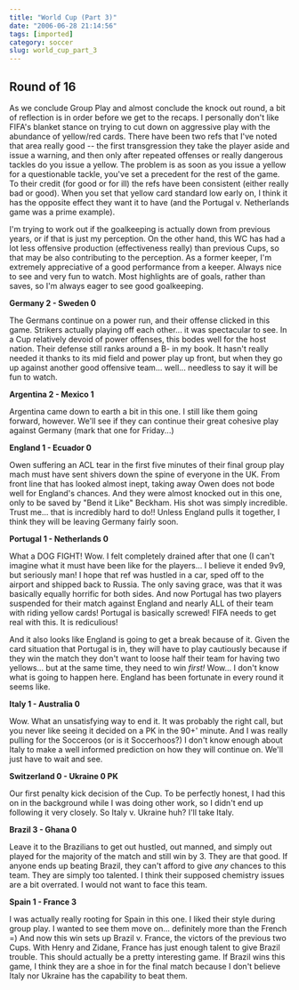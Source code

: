 ```yaml
---
title: "World Cup (Part 3)"
date: "2006-06-28 21:14:56"
tags: [imported]
category: soccer
slug: world_cup_part_3
---
```


## Round of 16

As we conclude Group Play and almost conclude the knock out round, a bit of
reflection is in order before we get to the recaps. I personally don't like
FIFA's blanket stance on trying to cut down on aggressive play with the
abundance of yellow/red cards. There have been two refs that I've noted that
area really good -- the first transgression they take the player aside and issue
a warning, and then only after repeated offenses or really dangerous tackles do
you issue a yellow. The problem is as soon as you issue a yellow for a
questionable tackle, you've set a precedent for the rest of the game. To their
credit (for good or for ill) the refs have been consistent (either really bad or
good). When you set that yellow card standard low early on, I think it has the
opposite effect they want it to have (and the Portugal v. Netherlands game was a
prime example).

I'm trying to work out if the goalkeeping is actually down from previous years,
or if that is just my perception. On the other hand, this WC has had a lot less
offensive production (effectiveness really) than previous Cups, so that may be
also contributing to the perception. As a former keeper, I'm extremely
appreciative of a good performance from a keeper. Always nice to see and very
fun to watch. Most highlights are of goals, rather than saves, so I'm always
eager to see good goalkeeping.

<strong>Germany 2 - Sweden 0</strong>

The Germans continue on a power run, and their offense clicked in this game.
Strikers actually playing off each other... it was spectacular to see. In a Cup
relatively devoid of power offenses, this bodes well for the host nation. Their
defense still ranks around a B- in my book. It hasn't really needed it thanks to
its mid field and power play up front, but when they go up against another good
offensive team... well... needless to say it will be fun to watch.

<strong>Argentina 2 - Mexico 1</strong>

Argentina came down to earth a bit in this one. I still like them going forward,
however. We'll see if they can continue their great cohesive play against
Germany (mark that one for Friday...)

<strong>England 1 - Ecuador 0</strong>

Owen suffering an ACL tear in the first five minutes of their final group play
mach must have sent shivers down the spine of everyone in the UK. From front
line that has looked almost inept, taking away Owen does not bode well for
England's chances. And they were almost knocked out in this one, only to be
saved by "Bend it Like" Beckham. His shot was simply incredible. Trust me...
that is incredibly hard to do!! Unless England pulls it together, I think they
will be leaving Germany fairly soon.

<strong>Portugal 1 - Netherlands 0</strong>

What a DOG FIGHT! Wow. I felt completely drained after that one (I can't imagine
what it must have been like for the players... I believe it ended 9v9, but
seriously man! I hope that ref was hustled in a car, sped off to the airport and
shipped back to Russia. The only saving grace, was that it was basically equally
horrific for both sides. And now Portugal has two players suspended for their
match against England and nearly ALL of their team with riding yellow cards!
Portugal is basically screwed! FIFA needs to get real with this. It is
rediculious!

And it also looks like England is going to get a break because of it. Given the
card situation that Portugal is in, they will have to play cautiously because if
they win the match they don't want to loose half their team for having two
yellows... but at the same time, they need to win <em>first!</em> Wow... I don't
know what is going to happen here. England has been fortunate in every round it
seems like.

<strong>Italy 1 - Australia 0</strong>

Wow. What an unsatisfying way to end it. It was probably the right call, but you
never like seeing it decided on a PK in the 90+' minute. And I was really
pulling for the Socceroos (or is it Soccerhoos?) I don't know enough about Italy
to make a well informed prediction on how they will continue on. We'll just have
to wait and see.

<strong>Switzerland 0 - Ukraine 0 PK</strong>

Our first penalty kick decision of the Cup. To be perfectly honest, I had this
on in the background while I was doing other work, so I didn't end up following
it very closely. So Italy v. Ukraine huh? I'll take Italy.

<strong>Brazil 3 - Ghana 0</strong>

Leave it to the Brazilians to get out hustled, out manned, and simply out played
for the majority of the match and still win by 3. They are that good. If anyone
ends up beating Brazil, they can't afford to give <em>any </em>chances to this
team. They are simply too talented. I think their supposed chemistry issues are
a bit overrated. I would not want to face this team.

<strong>Spain 1 - France 3</strong>

I was actually really rooting for Spain in this one. I liked their style during
group play. I wanted to see them move on... definitely more than the French =)
And now this win sets up Brazil v. France, the victors of the previous two Cups.
With Henry and Zidane, France has just enough talent to give Brazil trouble.
This should actually be a pretty interesting game. If Brazil wins this game, I
think they are a shoe in for the final match because I don't believe Italy nor
Ukraine has the capability to beat them.

